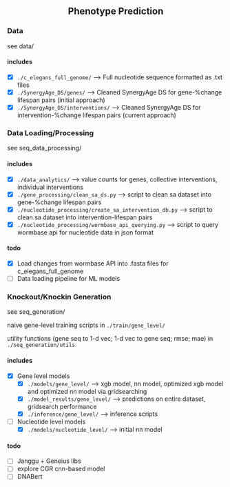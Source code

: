 <h2 align="center">Phenotype Prediction</h2>


### Data
see data/

#### includes
 - [x] `./c_elegans_full_genome/` --> Full nucleotide sequence formatted as .txt files
 - [x] `./SynergyAge_DS/genes/` --> Cleaned SynergyAge DS for gene-%change lifespan pairs (initial approach)
 - [x] `./SynergyAge_DS/interventions/` --> Cleaned SynergyAge DS for intervention-%change lifespan pairs (current approach)
 
### Data Loading/Processing
see seq_data_processing/

#### includes
 - [x] `./data_analytics/` --> value counts for genes, collective interventions, individual interventions
 - [x] `./gene_processing/clean_sa_ds.py` --> script to clean sa dataset into gene-%change lifespan pairs
 - [x] `./nucleotide_processing/create_sa_intervention_db.py` --> script to clean sa dataset into intervention-lifespan pairs
 - [x] `./nucleotide_processing/wormbase_api_querying.py` --> script to query wormbase api for nucleotide data in json format

#### todo
 - [x] Load changes from wormbase API into .fasta files for c_elegans_full_genome
 - [ ] Data loading pipeline for ML models
 
### Knockout/Knockin Generation
see seq_generation/

naive gene-level training scripts in `./train/gene_level/`

utility functions (gene seq to 1-d vec; 1-d vec to gene seq; rmse; mae) in `./seq_generation/utils`
#### includes
 - [x] Gene level models
   - [x] `./models/gene_level/` --> xgb model, nn model, optimized xgb model and optimized nn model via gridsearching
   - [x] `./model_results/gene_level/` --> predictions on entire dataset, gridsearch performance
   - [x] `./inference/gene_level/` --> inference scripts
   
 - [ ] Nucleotide level models
   - [x] `./models/nucleotide_level/` --> initial nn model
   
#### todo
 - [ ] Janggu + Geneius libs
 - [ ] explore CGR cnn-based model
 - [ ] DNABert 